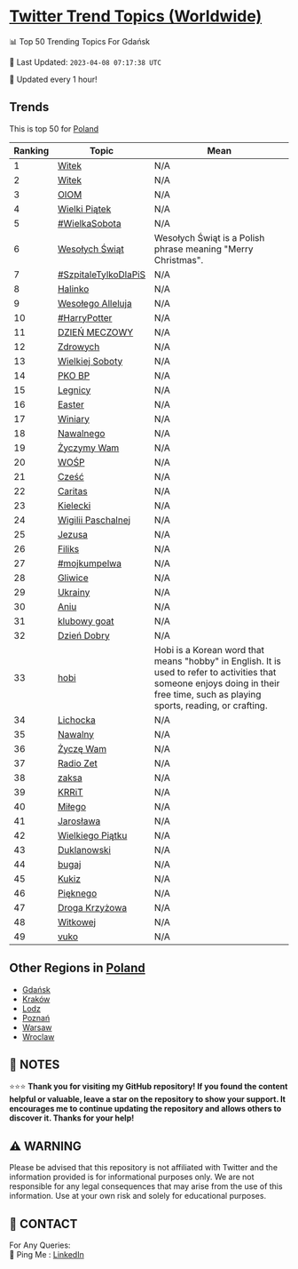 [Twitter Trend Topics (Worldwide)](https://github.com/ErcinDedeoglu/Twitter-Trend-Topics)
==========


📊 Top 50 Trending Topics For Gdańsk

📆 Last Updated: `2023-04-08 07:17:38 UTC`

🔧 Updated every 1 hour!


## Trends

This is top 50 for [Poland](</Poland>)

| Ranking | Topic | Mean |
| ------- | ------------ | ------------ |
| 1 | [Witek](http://twitter.com/search?q=Witek) | N/A |
| 2 | [Witek](http://twitter.com/search?q=Witek) | N/A |
| 3 | [OIOM](http://twitter.com/search?q=OIOM) | N/A |
| 4 | [Wielki Piątek](http://twitter.com/search?q=Wielki+Pi%c4%85tek) | N/A |
| 5 | [#WielkaSobota](http://twitter.com/search?q=%23WielkaSobota) | N/A |
| 6 | [Wesołych Świąt](http://twitter.com/search?q=Weso%c5%82ych+%c5%9awi%c4%85t) | Wesołych Świąt is a Polish phrase meaning "Merry Christmas". |
| 7 | [#SzpitaleTylkoDlaPiS](http://twitter.com/search?q=%23SzpitaleTylkoDlaPiS) | N/A |
| 8 | [Halinko](http://twitter.com/search?q=Halinko) | N/A |
| 9 | [Wesołego Alleluja](http://twitter.com/search?q=Weso%c5%82ego+Alleluja) | N/A |
| 10 | [#HarryPotter](http://twitter.com/search?q=%23HarryPotter) | N/A |
| 11 | [DZIEŃ MECZOWY](http://twitter.com/search?q=DZIE%c5%83+MECZOWY) | N/A |
| 12 | [Zdrowych](http://twitter.com/search?q=Zdrowych) | N/A |
| 13 | [Wielkiej Soboty](http://twitter.com/search?q=Wielkiej+Soboty) | N/A |
| 14 | [PKO BP](http://twitter.com/search?q=PKO+BP) | N/A |
| 15 | [Legnicy](http://twitter.com/search?q=Legnicy) | N/A |
| 16 | [Easter](http://twitter.com/search?q=Easter) | N/A |
| 17 | [Winiary](http://twitter.com/search?q=Winiary) | N/A |
| 18 | [Nawalnego](http://twitter.com/search?q=Nawalnego) | N/A |
| 19 | [Życzymy Wam](http://twitter.com/search?q=%c5%bbyczymy+Wam) | N/A |
| 20 | [WOŚP](http://twitter.com/search?q=WO%c5%9aP) | N/A |
| 21 | [Cześć](http://twitter.com/search?q=Cze%c5%9b%c4%87) | N/A |
| 22 | [Caritas](http://twitter.com/search?q=Caritas) | N/A |
| 23 | [Kielecki](http://twitter.com/search?q=Kielecki) | N/A |
| 24 | [Wigilii Paschalnej](http://twitter.com/search?q=Wigilii+Paschalnej) | N/A |
| 25 | [Jezusa](http://twitter.com/search?q=Jezusa) | N/A |
| 26 | [Filiks](http://twitter.com/search?q=Filiks) | N/A |
| 27 | [#mojkumpelwa](http://twitter.com/search?q=%23mojkumpelwa) | N/A |
| 28 | [Gliwice](http://twitter.com/search?q=Gliwice) | N/A |
| 29 | [Ukrainy](http://twitter.com/search?q=Ukrainy) | N/A |
| 30 | [Aniu](http://twitter.com/search?q=Aniu) | N/A |
| 31 | [klubowy goat](http://twitter.com/search?q=klubowy+goat) | N/A |
| 32 | [Dzień Dobry](http://twitter.com/search?q=Dzie%c5%84+Dobry) | N/A |
| 33 | [hobi](http://twitter.com/search?q=hobi) | Hobi is a Korean word that means "hobby" in English. It is used to refer to activities that someone enjoys doing in their free time, such as playing sports, reading, or crafting. |
| 34 | [Lichocka](http://twitter.com/search?q=Lichocka) | N/A |
| 35 | [Nawalny](http://twitter.com/search?q=Nawalny) | N/A |
| 36 | [Życzę Wam](http://twitter.com/search?q=%c5%bbycz%c4%99+Wam) | N/A |
| 37 | [Radio Zet](http://twitter.com/search?q=Radio+Zet) | N/A |
| 38 | [zaksa](http://twitter.com/search?q=zaksa) | N/A |
| 39 | [KRRiT](http://twitter.com/search?q=KRRiT) | N/A |
| 40 | [Miłego](http://twitter.com/search?q=Mi%c5%82ego) | N/A |
| 41 | [Jarosława](http://twitter.com/search?q=Jaros%c5%82awa) | N/A |
| 42 | [Wielkiego Piątku](http://twitter.com/search?q=Wielkiego+Pi%c4%85tku) | N/A |
| 43 | [Duklanowski](http://twitter.com/search?q=Duklanowski) | N/A |
| 44 | [bugaj](http://twitter.com/search?q=bugaj) | N/A |
| 45 | [Kukiz](http://twitter.com/search?q=Kukiz) | N/A |
| 46 | [Pięknego](http://twitter.com/search?q=Pi%c4%99knego) | N/A |
| 47 | [Droga Krzyżowa](http://twitter.com/search?q=Droga+Krzy%c5%bcowa) | N/A |
| 48 | [Witkowej](http://twitter.com/search?q=Witkowej) | N/A |
| 49 | [vuko](http://twitter.com/search?q=vuko) | N/A |



## Other Regions in [Poland](</Poland>)

* [Gdańsk](</Poland/Gdańsk.md>)
* [Kraków](</Poland/Kraków.md>)
* [Lodz](</Poland/Lodz.md>)
* [Poznań](</Poland/Poznań.md>)
* [Warsaw](</Poland/Warsaw.md>)
* [Wroclaw](</Poland/Wroclaw.md>)



## 📝 NOTES

⭐⭐⭐ **Thank you for visiting my GitHub repository! If you found the content helpful or valuable, leave a star on the repository to show your support. It encourages me to continue updating the repository and allows others to discover it. Thanks for your help!**


## ⚠️ WARNING

Please be advised that this repository is not affiliated with Twitter and the information provided is for informational purposes only. We are not responsible for any legal consequences that may arise from the use of this information. Use at your own risk and solely for educational purposes.


## 📨 CONTACT

 For Any Queries:  
            🏓 Ping Me : [LinkedIn](https://www.linkedin.com/in/ercindedeoglu/)
